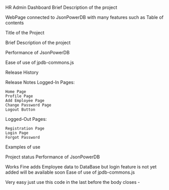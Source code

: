 
  HR Admin Dashboard
Brief Description of the project

WebPage connected to JsonPowerDB with many features such as
Table of contents

Title of the Project

Brief Description of the project

Performance of JsonPowerDB

Ease of use of jpdb-commons.js

Release History

Release Notes
Logged-In Pages:

    Home Page
    Profile Page
    Add Employee Page
    Change Password Page
    Logout Button

Logged-Out Pages:

    Registration Page
    Login Page
    Forgot Password

Examples of use

Project status
Performance of JsonPowerDB

Works Fine adds Employee data to DataBase but login feature is not yet added will be available soon
Ease of use of jpdb-commons.js

Very easy just use this code in the last before the body closes -
<script type='text/javascript' src="http://login2explore.com/jpdb/resources/js/0.0.4/jpdb-commons.js"></script>

